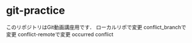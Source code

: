 # git-practice
このリポジトリはGit動画講座用です．
ローカルリポで変更 
conflict_branchで変更
conflict-remoteで変更 occurred conflict
